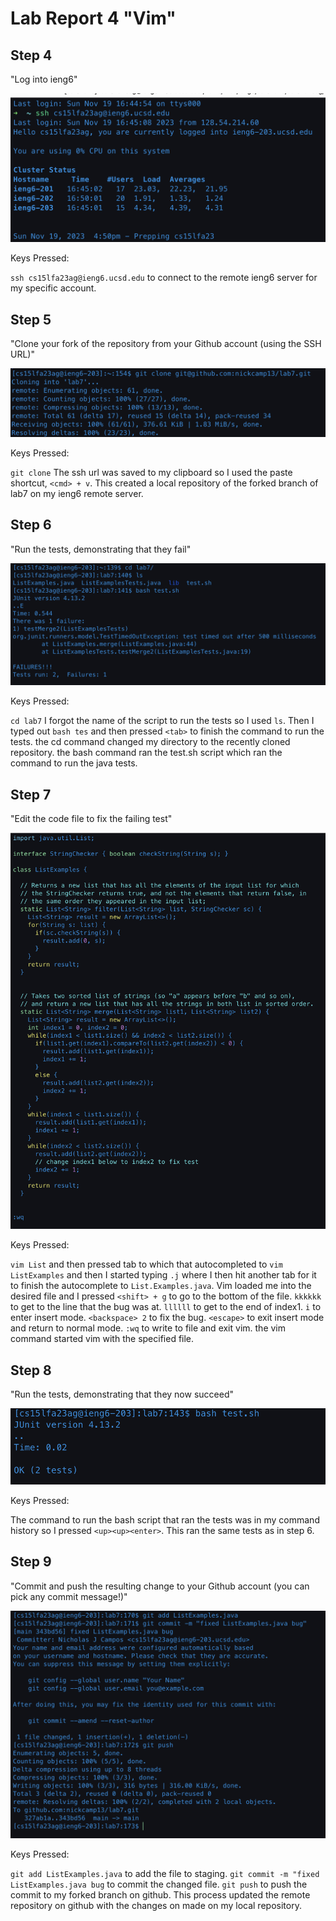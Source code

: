 # Lab Report 4 "Vim"

## Step 4

"Log into ieng6"

![](lab4-assets/step4.png)

Keys Pressed:

`ssh cs15lfa23ag@ieng6.ucsd.edu` to connect to the remote ieng6 server for my specific account.

## Step 5

"Clone your fork of the repository from your Github account (using the SSH URL)"

![](lab4-assets/step5.png)

Keys Pressed:

`git clone` The ssh url was saved to my clipboard so I used the paste shortcut, `<cmd> + v`. This created a local repository of the forked branch of lab7 on my ieng6 remote server.

## Step 6

"Run the tests, demonstrating that they fail"

![](lab4-assets/step6.png)

Keys Pressed:

`cd lab7` I forgot the name of the script to run the tests so I used `ls`. Then I typed out `bash tes` and then pressed `<tab>` to finish the command to run the tests. the cd command changed my directory to the recently cloned repository. the bash command ran the test.sh script which ran the command to run the java tests.

## Step 7

"Edit the code file to fix the failing test"

![](lab4-assets/step7.png)

Keys Pressed:

`vim List` and then pressed tab to which that autocompleted to `vim ListExamples` and then I started typing `.j` where I then hit another tab for it to finish the autocomplete to `List.Examples.java`. Vim loaded me into the desired file and I pressed `<shift> + g` to go to the bottom of the file. `kkkkkk` to get to the line that the bug was at. `llllll` to get to the end of index1. `i` to enter insert mode. `<backspace> 2` to fix the bug. `<escape>` to exit insert mode and return to normal mode. `:wq` to write to file and exit vim. the vim command started vim with the specified file.

## Step 8

"Run the tests, demonstrating that they now succeed"

![](lab4-assets/step8.png)

Keys Pressed:

The command to run the bash script that ran the tests was in my command history so I pressed `<up><up><enter>`. This ran the same tests as in step 6.

## Step 9

"Commit and push the resulting change to your Github account (you can pick any commit message!)"

![](lab4-assets/step9.png)

Keys Pressed:

`git add ListExamples.java` to add the file to staging. `git commit -m "fixed ListExamples.java bug` to commit the changed file. `git push` to push the commit to my forked branch on github. This process updated the remote repository on github with the changes on made on my local repository.
